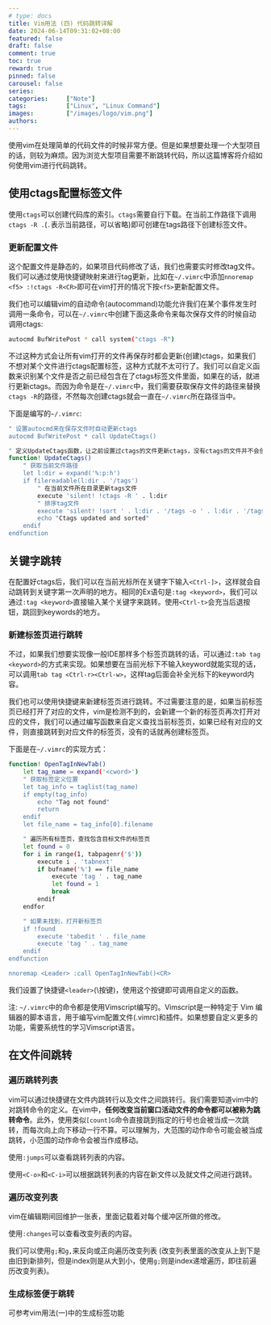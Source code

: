 ```yaml
---
# type: docs 
title: Vim用法 (四) 代码跳转详解
date: 2024-06-14T09:31:02+08:00
featured: false
draft: false
comment: true
toc: true
reward: true
pinned: false
carousel: false
series:
categories:     ["Note"]
tags:    		["Linux", "Linux Command"]
images:    		["/images/logo/vim.png"]
authors:
---
```


使用vim在处理简单的代码文件的时候非常方便。但是如果想要处理一个大型项目的话，则较为麻烦。因为浏览大型项目需要不断跳转代码，所以这篇博客将介绍如何使用vim进行代码跳转。

<!--more-->

## 使用ctags配置标签文件

使用`ctags`可以创建代码库的索引。`ctags`需要自行下载。在当前工作路径下调用`ctags -R .`(`.`表示当前路径，可以省略)即可创建在tags路径下创建标签文件。

### 更新配置文件

这个配置文件是静态的，如果项目代码修改了话，我们也需要实时修改tag文件。我们可以通过使用快捷键映射来进行tag更新，比如在`~/.vimrc`中添加`nnoremap <f5> :!ctags -R<CR>`即可在vim打开的情况下按`<f5>`更新配置文件。

我们也可以编辑vim的自动命令(autocommand)功能允许我们在某个事件发生时调用一条命令，可以在`~/.vimrc`中创建下面这条命令来每次保存文件的时候自动调用ctags:

```bash
autocmd BufWritePost * call system("ctags -R")
```

不过这种方式会让所有vim打开的文件再保存时都会更新(创建)ctags，如果我们不想对某个文件进行ctags配置标签，这种方式就不太可行了。我们可以自定义函数来识别某个文件是否之前已经包含在了ctags标签文件里面，如果在的话，就进行更新ctags。而因为命令是在`~/.vimrc`中，我们需要获取保存文件的路径来替换`ctags -R`的路径，不然每次创建ctags就会一直在`~/.vimrc`所在路径当中。

下面是编写的`~/.vimrc`:

```bash
" 设置autocmd来在保存文件时自动更新ctags
autocmd BufWritePost * call UpdateCtags()

" 定义UpdateCtags函数，让之前设置过ctags的文件更新ctags，没有ctags的文件并不会创建ctags
function! UpdateCtags()
	" 获取当前文件路径
    let l:dir = expand('%:p:h')
    if filereadable(l:dir . '/tags')
		" 在当前文件所在目录更新tags文件
        execute 'silent! !ctags -R ' . l:dir
		" 排序tag文件
        execute 'silent! !sort ' . l:dir . '/tags -o ' . l:dir . '/tags'
        echo "Ctags updated and sorted"
    endif
endfunction
```



## 关键字跳转

在配置好ctags后，我们可以在当前光标所在关键字下输入`<Ctrl-]>`，这样就会自动跳转到关键字第一次声明的地方。相同的Ex语句是`:tag <keyword>`，我们可以通过`:tag <keyword>`直接输入某个关键字来跳转。使用`<Ctrl-t>`会充当后退按钮，跳回到keywords的地方。

### 新建标签页进行跳转

不过，如果我们想要实现像一般IDE那样多个标签页跳转的话，可以通过`:tab tag <keyword>`的方式来实现。如果想要在当前光标下不输入keyword就能实现的话，可以调用`tab tag <Ctrl-r><Ctrl-w>`，这样tag后面会补全光标下的keyword内容。

我们也可以使用快捷键来新建标签页进行跳转。不过需要注意的是，如果当前标签页已经打开了对应的文件，vim是检测不到的，会新建一个新的标签页再次打开对应的文件，我们可以通过编写函数来自定义查找当前标签页，如果已经有对应的文件，则直接跳转到对应文件的标签页，没有的话就再创建标签页。

下面是在`~/.vimrc`的实现方式：

```bash
function! OpenTagInNewTab()
    let tag_name = expand('<cword>')
    " 获取标签定义位置
    let tag_info = taglist(tag_name)
    if empty(tag_info)
        echo "Tag not found"
        return
    endif
    let file_name = tag_info[0].filename

    " 遍历所有标签页，查找包含目标文件的标签页
    let found = 0
    for i in range(1, tabpagenr('$'))
        execute i . 'tabnext'
        if bufname('%') == file_name
            execute 'tag ' . tag_name
            let found = 1
            break
        endif
    endfor

    " 如果未找到，打开新标签页
    if !found
        execute 'tabedit ' . file_name
        execute 'tag ' . tag_name
    endif
endfunction

nnoremap <Leader> :call OpenTagInNewTab()<CR>
```

我们设置了快捷键`<leader>`(\\按键)，使用这个按键即可调用自定义的函数。

注: `~/.vimrc`中的命令都是使用Vimscript编写的。Vimscript是一种特定于 Vim 编辑器的脚本语言，用于编写vim配置文件(.vimrc)和插件。如果想要自定义更多的功能，需要系统性的学习Vimscript语言。



## 在文件间跳转



### 遍历跳转列表

vim可以通过快捷键在文件内跳转行以及文件之间跳转行。我们需要知道vim中的对跳转命令的定义。在vim中，**任何改变当前窗口活动文件的命令都可以被称为跳转命令**。此外，使用类似`[count]G`命令直接跳到指定的行号也会被当成一次跳转，而每次向上向下移动一行不算。可以理解为，大范围的动作命令可能会被当成跳转，小范围的动作命令会被当作成移动。

使用`:jumps`可以查看跳转列表的内容。

使用`<C-o>`和`<C-i>`可以根据跳转列表的内容在新文件以及就文件之间进行跳转。



### 遍历改变列表

vim在编辑期间回维护一张表，里面记载着对每个缓冲区所做的修改。

使用`:changes`可以查看改变列表的内容。

我们可以使用`g;`和`g,`来反向或正向遍历改变列表 (改变列表里面的改变从上到下是由旧到新排列，但是index则是从大到小，使用`g;`则是index递增遍历，即往前遍历改变列表)。



### 生成标签便于跳转

可参考vim用法(一)中的生成标签功能
